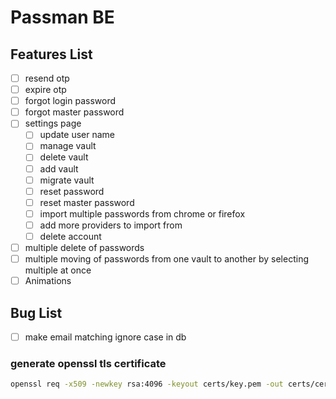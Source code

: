 # Passman BE

## Features List
- [ ] resend otp
- [ ] expire otp
- [ ] forgot login password
- [ ] forgot master password
- [ ] settings page
  - [ ] update user name
  - [ ] manage vault
  - [ ] delete vault
  - [ ] add vault
  - [ ] migrate vault
  - [ ] reset password
  - [ ] reset master password
  - [ ] import multiple passwords from chrome or firefox
  - [ ] add more providers to import from
  - [ ] delete account
- [ ] multiple delete of passwords
- [ ] multiple moving of passwords from one vault to another by selecting multiple at once
- [ ] Animations

## Bug List
- [ ] make email matching ignore case in db


### generate openssl tls certificate
```bash
openssl req -x509 -newkey rsa:4096 -keyout certs/key.pem -out certs/cert.pem -days 365 -nodes
```
